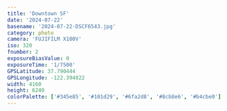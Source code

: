 ```yaml
---
title: 'Downtown SF'
date: '2024-07-22'
basename: '2024-07-22-DSCF6543.jpg'
category: photo
camera: 'FUJIFILM X100V'
iso: 320
fnumber: 2
exposureBiasValue: 0
exposureTime: '1/7500'
GPSLatitude: 37.790444
GPSLongitude: -122.394822
width: 4160
height: 6240
colorPalette: ['#345e85', '#101d29', '#6fa2d8', '#8cb8e6', '#b4cbe0']
---
```

